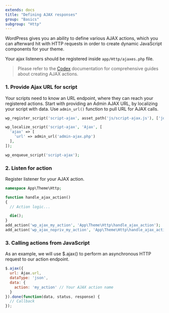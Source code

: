 ```yaml
---
extends: docs
title: "Defining AJAX responses"
group: "Basics"
subgroup: "Http"
---
```


WordPress gives you an ability to define various AJAX actions, which you can afterward hit with HTTP requests in order to create dynamic JavaScript components for your theme.

Your ajax listeners should be registered inside `app/Http/ajaxes.php` file.

> Please refer to the [Codex](https://codex.wordpress.org/AJAX_in_Plugins) documentation for comprehensive guides about creating AJAX actions.

### 1. Provide Ajax URL for script

Your scripts need to know an URL endpoint, where they can reach your registered actions. Start with providing an Admin AJAX URL, by localizing your script with data. Use `admin_url()` function to pull URL for AJAX calls.

```php
wp_register_script('script-ajax', asset_path('js/script-ajax.js'), ['jquery'], null, true);

wp_localize_script('script-ajax', 'Ajax', [
  'ajax' => [
    'url' => admin_url('admin-ajax.php')
  ],
]);

wp_enqueue_script('script-ajax');
```

### 2. Listen for action

Register listener for your AJAX action.

```php
namespace App\Theme\Http;

function handle_ajax_action()
{
  // Action logic...

  die();
}
add_action('wp_ajax_my_action', 'App\Theme\Http\handle_ajax_action');
add_action('wp_ajax_nopriv_my_action', 'App\Theme\Http\handle_ajax_action');
```

### 3. Calling actions from JavaScript

As an example, we will use $.ajax() to perform an asynchronous HTTP request to our action endpoint.

```js
$.ajax({
  url: Ajax.url,
  dataType: 'json',
  data: {
    action: 'my_action' // Your AJAX action name
  }
}).done(function(data, status, response) {
  // Callback
});
```
